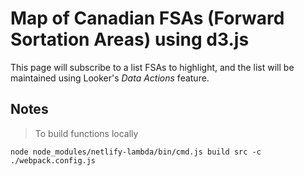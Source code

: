 # Map of Canadian FSAs (Forward Sortation Areas) using d3.js #
This page will subscribe to a list FSAs to highlight, and the list will be maintained using Looker's *Data Actions* feature.

## Notes ##
> To build functions locally
```
node node_modules/netlify-lambda/bin/cmd.js build src -c ./webpack.config.js 
```